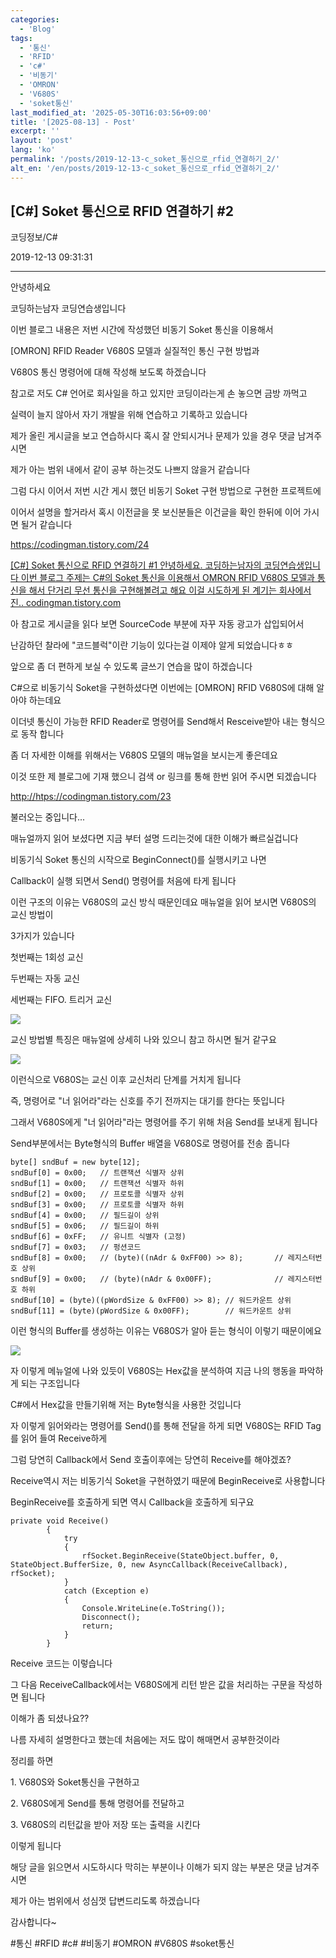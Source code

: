 ```yaml
---
categories:
  - 'Blog'
tags:
  - '통신'
  - 'RFID'
  - 'c#'
  - '비동기'
  - 'OMRON'
  - 'V680S'
  - 'soket통신'
last_modified_at: '2025-05-30T16:03:56+09:00'
title: '[2025-08-13] - Post'
excerpt: ''
layout: 'post'
lang: 'ko'
permalink: '/posts/2019-12-13-c_soket_통신으로_rfid_연결하기_2/'
alt_en: '/en/posts/2019-12-13-c_soket_통신으로_rfid_연결하기_2/'
---
```


## [C#] Soket 통신으로 RFID 연결하기 #2

코딩정보/C#

2019-12-13 09:31:31

* * *

안녕하세요

코딩하는남자 코딩연습생입니다

이번 블로그 내용은 저번 시간에 작성했던 비동기 Soket 통신을 이용해서

[OMRON] RFID Reader V680S 모델과 실질적인 통신 구현 방법과

V680S 통신 명령어에 대해 작성해 보도록 하겠습니다

참고로 저도 C# 언어로 회사일을 하고 있지만 코딩이라는게 손 놓으면 금방 까먹고

실력이 늘지 않아서 자기 개발을 위해 연습하고 기록하고 있습니다

제가 올린 게시글을 보고 연습하시다 혹시 잘 안되시거나 문제가 있을 경우 댓글 남겨주시면

제가 아는 범위 내에서 같이 공부 하는것도 나쁘지 않을거 같습니다

그럼 다시 이어서 저번 시간 게시 했던 비동기 Soket 구현 방법으로 구현한 프로젝트에

이어서 설명을 할거라서 혹시 이전글을 못 보신분들은 이건글을 확인 한뒤에 이어 가시면 될거 같습니다

<https://codingman.tistory.com/24>

[ [C#] Soket 통신으로 RFID 연결하기 #1 안녕하세요. 코딩하는남자의 코딩연습생입니다 이번 블로그 주제는 C#의 Soket
통신을 이용해서 OMRON RFID V680S 모델과 통신을 해서 단거리 무선 통신을 구현해볼려고 해요 이걸 시도하게 된 계기는 회사에서
진.. codingman.tistory.com ](https://codingman.tistory.com/24)

아 참고로 게시글을 읽다 보면 SourceCode 부분에 자꾸 자동 광고가 삽입되어서

난감하던 찰라에 "코드블럭"이란 기능이 있다는걸 이제야 알게 되었습니다ㅎㅎ

앞으로 좀 더 편하게 보실 수 있도록 글쓰기 연습을 많이 하겠습니다

C#으로 비동기식 Soket을 구현하셨다면 이번에는 [OMRON] RFID V680S에 대해 알아야 하는데요

이더넷 통신이 가능한 RFID Reader로 명령어를 Send해서 Resceive받아 내는 형식으로 동작 합니다

좀 더 자세한 이해를 위해서는 V680S 모델의 매뉴얼을 보시는게 좋은데요

이것 또한 제 블로그에 기재 했으니 검색 or 링크를 통해 한번 읽어 주시면 되겠습니다

<http://htps://codingman.tistory.com/23>

불러오는 중입니다...

매뉴얼까지 읽어 보셨다면 지금 부터 설명 드리는것에 대한 이해가 빠르실겁니다

비동기식 Soket 통신의 시작으로 BeginConnect()를 실행시키고 나면

Callback이 실행 되면서 Send() 명령어를 처음에 타게 됩니다

이런 구조의 이유는 V680S의 교신 방식 때문인데요 매뉴얼을 읽어 보시면 V680S의 교신 방법이

3가지가 있습니다

첫번째는 1회성 교신

두번째는 자동 교신

세번째는 FIFO. 트리거 교신

![](/assets/images/c_soket_통신으로_rfid_연결하기_2/img.jpg)

교신 방법별 특징은 매뉴얼에 상세히 나와 있으니 참고 하시면 될거 같구요

![](/assets/images/c_soket_통신으로_rfid_연결하기_2/img_1.jpg)

이런식으로 V680S는 교신 이후 교신처리 단계를 거치게 됩니다

즉, 명령어로 "너 읽어라"라는 신호를 주기 전까지는 대기를 한다는 뜻입니다

그래서 V680S에게 "너 읽어라"라는 명령어를 주기 위해 처음 Send를 보내게 됩니다

Send부분에서는 Byte형식의 Buffer 배열을 V680S로 명령어를 전송 줍니다

    
    
    byte[] sndBuf = new byte[12];
    sndBuf[0] = 0x00;   // 트랜잭션 식별자 상위
    sndBuf[1] = 0x00;   // 트랜잭션 식별자 하위
    sndBuf[2] = 0x00;   // 프로토콜 식별자 상위
    sndBuf[3] = 0x00;   // 프로토콜 식별자 하위
    sndBuf[4] = 0x00;   // 필드길이 상위
    sndBuf[5] = 0x06;   // 필드길이 하위
    sndBuf[6] = 0xFF;   // 유니트 식별자 (고정)
    sndBuf[7] = 0x03;   // 펑션코드
    sndBuf[8] = 0x00;   // (byte)((nAdr & 0xFF00) >> 8);       // 레지스터번호 상위
    sndBuf[9] = 0x00;   // (byte)(nAdr & 0x00FF);              // 레지스터번호 하위
    sndBuf[10] = (byte)((pWordSize & 0xFF00) >> 8); // 워드카운트 상위
    sndBuf[11] = (byte)(pWordSize & 0x00FF);        // 워드카운트 상위

이런 형식의 Buffer를 생성하는 이유는 V680S가 알아 듣는 형식이 이렇기 때문이에요

![](/assets/images/c_soket_통신으로_rfid_연결하기_2/img_2.jpg)

자 이렇게 메뉴얼에 나와 있듯이 V680S는 Hex값을 분석하여 지금 나의 행동을 파악하게 되는 구조입니다

C#에서 Hex값을 만들기위해 저는 Byte형식을 사용한 것입니다

자 이렇게 읽어와라는 명령어를 Send()를 통해 전달을 하게 되면 V680S는 RFID Tag를 읽어 들여 Receive하게

그럼 당연히 Callback에서 Send 호출이후에는 당연히 Receive를 해야겠죠?

Receive역시 저는 비동기식 Soket을 구현하였기 때문에 BeginReceive로 사용합니다

BeginReceive를 호출하게 되면 역시 Callback을 호출하게 되구요

    
    
    private void Receive()
            {
                try
                {
                    rfSocket.BeginReceive(StateObject.buffer, 0, StateObject.BufferSize, 0, new AsyncCallback(ReceiveCallback), rfSocket);
                }
                catch (Exception e)
                {
                    Console.WriteLine(e.ToString());
                    Disconnect();
                    return;
                }
            }

Receive 코드는 이렇습니다

그 다음 ReceiveCallback에서는 V680S에게 리턴 받은 값을 처리하는 구문을 작성하면 됩니다

이해가 좀 되셨나요??

나름 자세히 설명한다고 했는데 처음에는 저도 많이 해매면서 공부한것이라

정리를 하면

1\. V680S와 Soket통신을 구현하고

2\. V680S에게 Send를 통해 명령어를 전달하고

3\. V680S의 리턴값을 받아 저장 또는 출력을 시킨다

이렇게 됩니다

해당 글을 읽으면서 시도하시다 막히는 부분이나 이해가 되지 않는 부분은 댓글 남겨주시면

제가 아는 범위에서 성심껏 답변드리도록 하겠습니다

감사합니다~

  

#통신 #RFID #c# #비동기 #OMRON #V680S #soket통신

